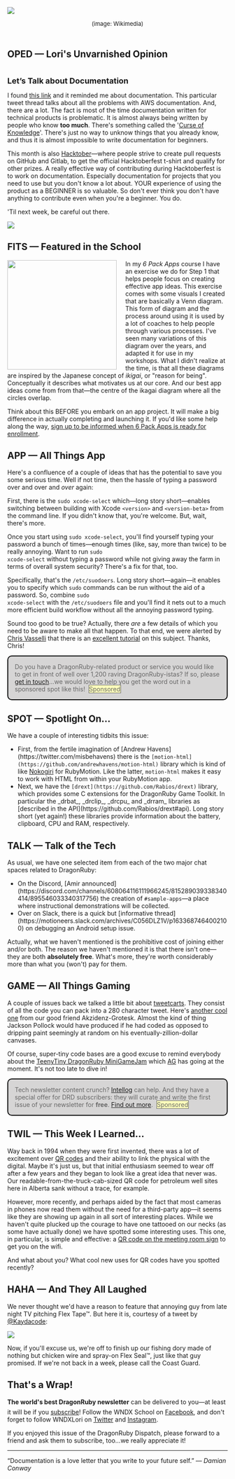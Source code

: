 <div style="display:none;font-size:0;line-height:0;max-height:0;mso-hide:all">DRD095: [TBD]</div>

![](https://dragonrubydispatch.com/assets/images/sticky-notes-590x339.png)

<div style="font-size: small; text-align: center; padding-bottom: 20px;">(image: Wikimedia)</div>

## OPED &#8212; Lori's Unvarnished Opinion

<div style="font-size: large; text-align: left; padding-top: 20px;"><b>Let’s Talk about Documentation</b></div>

I found [this link](https://twitter.com/Contextify1/status/1329833948147458049) and it reminded me about documentation. This particular tweet thread talks about all the problems with AWS documentation. And, there are a lot. The fact is most of the time documentation written for technical products is problematic. It is almost always being written by people who know <b>too much</b>. There's something called the '[Curse of Knowledge](https://en.wikipedia.org/wiki/Curse_of_knowledge)'. There's just no way to unknow things that you already know, and thus it is almost impossible to write documentation for beginners.

This month is also [Hacktober](https://hacktoberfest.digitalocean.com)&mdash;where people strive to create pull requests on GitHub and Gitlab, to get the official Hacktoberfest t-shirt and qualify for other prizes. A really effective way of contributing during Hacktoberfest is to work on documentation. Especially documentation for projects that you need to use but you don't know a lot about. YOUR experience of using the product as a BEGINNER is so valuable. So don't ever think you don't have anything to contribute even when you're a beginner. You do.

'Til next week, be careful out there.

![](https://dragonrubydispatch.com/assets/images/lori-olson-signature.jpg)

<div style="height: 50px"/>

## FITS &#8212; Featured in the School

<img src="https://dragonrubydispatch.com/assets/images/ikagai-1000x948.png" style="float: left; padding-right: 20px; width: 250px">

In my _6 Pack Apps_ course I have an exercise we do for Step 1 that helps people focus on creating effective app ideas. This exercise comes with some visuals I created that are basically a Venn diagram. This form of diagram and the process around using it is used by a lot of coaches to help people through various processes. I've seen many variations of this diagram over the years, and adapted it for use in my workshops. What I didn't realize at the time, is that all these diagrams are inspired by the Japanese concept of <em>ikigai</em>, or "reason for being". Conceptually it describes what motivates us at our core. And our best app ideas come from from that&mdash;the centre of the ikagai diagram where all the circles overlap.

Think about this BEFORE you embark on an app project. It will make a big difference in actually completing and launching it. If you'd like some help along the way, [sign up to be informed when 6 Pack Apps is ready for enrollment](https://6packapps.io).


## APP &#8212; All Things App

Here's a confluence of a couple of ideas that has the potential to save you some serious time.  Well if not time, then the hassle of typing a password over and over and _over_ again:

First, there is the <code>sudo xcode-select</code> which&mdash;long story short&mdash;enables switching between building with Xcode <code>&lt;version&gt;</code> and <code>&lt;version-beta&gt;</code> from the command line. If you didn't know that, you're welcome. But, wait,  there's more.

Once you start using <code>sudo xcode-select</code>, you'll find yourself typing your password a bunch of times&mdash;enough times (like, say, more than twice) to be really annoying. Want to run <code>sudo xcode-select</code> without typing a password while not giving away the farm in terms of overall system security? There's a fix for that, too. 

Specifically, that's the <code>/etc/suodoers</code>. Long story short&mdash;again&mdash;it enables you to specify which <code>sudo</code> commands can be run without the aid of a password. So, combine <code>sudo xcode-select</code> with the <code>/etc/suodoers</code> file and you'll find it nets out to a much more efficient build workflow without all the annoying password typing.

Sound too good to be true? Actually, there _are_ a few details of which you need to be aware to make all that happen. To that end, we were alerted by [Chris Vasselli](https://twitter.com/chrisvasselli) that there is an [excellent tutorial](https://encyclopediaofdaniel.com/blog/sudo-without-a-password/) on this subject. Thanks, Chris!

<div style="background: #D6D5D5; padding: 15px; border-style: solid; border-width: 2px; border-color: black; margin-bottom: 15px; border-radius: 10px;" ><span style="color: #666666;">Do you have a DragonRuby-related product or service you would like to get in front of well over 1,200 raving DragonRuby-istas? If so, please <a href="mailto:lori@wndx.com">get in touch</a>...we would love to help you get the word out in a sponsored spot like this!&nbsp;&nbsp;<span style="background-color: #FFFFBB; border-style: solid; border-width: 1px; border-color: #666666">Sponsored</span></span></div>

## SPOT &#8212; Spotlight On...

We have a couple of interesting tidbits this issue:

<ul>
	<li>
First, from the fertile imagination of [Andrew Havens](https://twitter.com/misbehavens) there is the <code>[motion-html](https://github.com/andrewhavens/motion-html)</code> library which is kind of like <a href="https://nokogiri.org">Nokogiri</a> for RubyMotion. Like the latter, <code>motion-html</code> makes it easy to work with HTML from within your RubyMotion app.
	</li>
	<li>
Next, we have the <code>[drext](https://github.com/Rabios/drext)</code> library, which provides some C extensions for the DragonRuby Game Toolkit. In particular the _drbat_, _drclip_, _drcpu_ and _drram_ libraries as [described in the API](https://github.com/Rabios/drext#api). Long story short (yet again!) these libraries provide information about the battery, clipboard, CPU and RAM, respectively.
	</li>
</ul>

## TALK &#8212; Talk of the Tech

As usual, we have one selected item from each of the two major chat spaces related to DragonRuby:

<ul>
	<li>
	On the Discord, [Amir announced](https://discord.com/channels/608064116111966245/815289039338340414/895546033340317756) the creation of <code>#sample-apps</code>&mdash;a place where instructional demonstrations will be collected. 
	</li>
	<li>
	Over on Slack, there is a quick but [informative thread](https://motioneers.slack.com/archives/C056DLZ1V/p1633687464002100) on debugging an Android setup issue.
	</li>
</ul>

Actually, what we haven't mentioned is the prohibitive cost of joining either and/or both. The reason we haven't mentioned it is that there isn't one&mdash;they are both <b>absolutely free</b>. What's more, they're worth considerably more than what you (won't) pay for them.

## GAME &#8212; All Things Gaming

A couple of issues back we talked a little bit about [tweetcarts](https://www.lexaloffle.com/bbs/?tid=37886). They consist of all the code you can pack into a 280 character tweet. Here's [another cool one](https://twitter.com/Groteskly/status/1446104052320948232) from our good friend Akzidenz-Grotesk. Almost the kind of thing Jackson Pollock would have produced if he had coded as opposed to dripping paint seemingly at random on his eventually-zillion-dollar canvases.

Of course, super-tiny code bases are a good excuse to remind everybody about the [TeenyTiny DragonRuby MiniGameJam](https://twitter.com/Groteskly/status/1434542316405002242) which [AG](https://twitter.com/Groteskly) has going at the moment. It's not too late to dive in!

<div style="background: #D6D5D5; padding: 15px; border-style: solid; border-width: 2px; border-color: black; margin-bottom: 15px; border-radius: 10px;" ><span style="color: #666666;">Tech newsletter content crunch? <a href="https://intellog.com/content-crunch.html">Intellog</a> can help. And they have a special offer for DRD subscribers: they will curate and write the first issue of your newsletter for <b>free</b>. <a href="https://intellog.com/content-crunch.html">Find out more</a>.&nbsp;&nbsp;<span style="background-color: #FFFFBB; border-style: solid; border-width: 1px; border-color: #666666">Sponsored</span></span></div>

## TWIL &#8212; This Week I Learned...

Way back in 1994 when they were first invented, there was a lot of excitement over [QR codes](https://en.wikipedia.org/wiki/QR_code) and their ability to link the physical with the digital. Maybe it's just us, but that initial enthusiasm seemed to wear off after a few years and they began to look like a great idea that never was. Our readable-from-the-truck-cab-sized QR code for petroleum well sites here in Alberta sank without a trace, for example.

However, more recently, and perhaps aided by the fact that most cameras in phones now read them without the need for a third-party app&mdash;it seems like they are showing up again in all sort of interesting places. While we haven't quite plucked up the courage to have one tattooed on our necks (as some have actually done) we have spotted some interesting uses. This one, in particular, is simple and effective: a [QR code on the meeting room sign](https://twitter.com/chriscoyier/status/1217238610430218240) to get you on the wifi.

And what about you? What cool new uses for QR codes have you spotted recently?

## HAHA &#8212; And They All Laughed

We never thought we'd have a reason to feature that annoying guy from late night TV pitching Flex Tape&trade;. But here it is, courtesy of a tweet by [@Kaydacode](https://twitter.com/kaydacode/status/1408485144739078151):

![](https://dragonrubydispatch.com/assets/images/flex-tape-590x635.png)

Now, if you'll excuse us, we're off to finish up our fishing dory made of nothing but chicken wire and spray-on Flex Seal&trade;, just like that guy promised. If we're not back in a week, please call the Coast Guard. 

## That's a Wrap!

**The world's best DragonRuby newsletter** can be delivered to you&#8212;at least it will be if you [subscribe](https://motivated-experimenter-209.ck.page/bd51551808)! Follow the WNDX School on [Facebook](https://www.facebook.com/wndxschool), and don't forget to follow WNDXLori on [Twitter](https://twitter.com/wndxlori) and [Instagram](https://instagram.com/wndxlori).

If you enjoyed this issue of the DragonRuby Dispatch, please forward to a friend and ask them to subscribe, too...we really appreciate it!

<hr/>

&ldquo;Documentation is a love letter that you write to your future self.&rdquo; &#8212; <em>Damian Conway</em>


